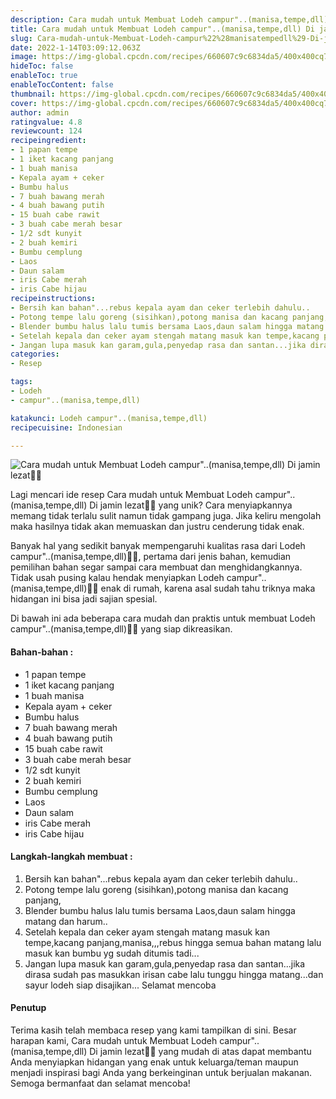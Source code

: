 ```yaml
---
description: Cara mudah untuk Membuat Lodeh campur"..(manisa,tempe,dll) Di jamin lezat"
title: Cara mudah untuk Membuat Lodeh campur"..(manisa,tempe,dll) Di jamin lezat
slug: Cara-mudah-untuk-Membuat-Lodeh-campur%22%28manisatempedll%29-Di-jamin-lezat
date: 2022-1-14T03:09:12.063Z
image: https://img-global.cpcdn.com/recipes/660607c9c6834da5/400x400cq70/photo.jpg
hideToc: false
enableToc: true
enableTocContent: false
thumbnail: https://img-global.cpcdn.com/recipes/660607c9c6834da5/400x400cq70/photo.jpg
cover: https://img-global.cpcdn.com/recipes/660607c9c6834da5/400x400cq70/photo.jpg
author: admin
ratingvalue: 4.8
reviewcount: 124
recipeingredient:
- 1 papan tempe
- 1 iket kacang panjang
- 1 buah manisa
- Kepala ayam + ceker
- Bumbu halus
- 7 buah bawang merah
- 4 buah bawang putih
- 15 buah cabe rawit
- 3 buah cabe merah besar
- 1/2 sdt kunyit
- 2 buah kemiri
- Bumbu cemplung
- Laos
- Daun salam
- iris Cabe merah
- iris Cabe hijau
recipeinstructions:
- Bersih kan bahan"...rebus kepala ayam dan ceker terlebih dahulu..
- Potong tempe lalu goreng (sisihkan),potong manisa dan kacang panjang,
- Blender bumbu halus lalu tumis bersama Laos,daun salam hingga matang dan harum..
- Setelah kepala dan ceker ayam stengah matang masuk kan tempe,kacang panjang,manisa,,,rebus hingga semua bahan matang lalu masuk kan bumbu yg sudah ditumis tadi...
- Jangan lupa masuk kan garam,gula,penyedap rasa dan santan...jika dirasa sudah pas masukkan irisan cabe lalu tunggu hingga matang...dan sayur lodeh siap disajikan... Selamat mencoba
categories:
- Resep

tags:
- Lodeh
- campur"..(manisa,tempe,dll)

katakunci: Lodeh campur"..(manisa,tempe,dll)
recipecuisine: Indonesian

---
```


![Cara mudah untuk Membuat Lodeh campur"..(manisa,tempe,dll) Di jamin lezat👩‍🍳](https://img-global.cpcdn.com/recipes/660607c9c6834da5/400x400cq70/photo.jpg)

Lagi mencari ide resep Cara mudah untuk Membuat Lodeh campur"..(manisa,tempe,dll) Di jamin lezat👩‍🍳 yang unik? Cara menyiapkannya memang tidak terlalu sulit namun tidak gampang juga. Jika keliru mengolah maka hasilnya tidak akan memuaskan dan justru cenderung tidak enak.

Banyak hal yang sedikit banyak mempengaruhi kualitas rasa dari Lodeh campur"..(manisa,tempe,dll)👩‍🍳, pertama dari jenis bahan, kemudian pemilihan bahan segar sampai cara membuat dan menghidangkannya. Tidak usah pusing kalau hendak menyiapkan Lodeh campur"..(manisa,tempe,dll)👩‍🍳 enak di rumah, karena asal sudah tahu triknya maka hidangan ini bisa jadi sajian spesial.

Di bawah ini ada beberapa cara mudah dan praktis untuk membuat Lodeh campur"..(manisa,tempe,dll)👩‍🍳 yang siap dikreasikan.

<!--inarticleads1-->

#### Bahan-bahan :

- 1 papan tempe
- 1 iket kacang panjang
- 1 buah manisa
- Kepala ayam + ceker
- Bumbu halus
- 7 buah bawang merah
- 4 buah bawang putih
- 15 buah cabe rawit
- 3 buah cabe merah besar
- 1/2 sdt kunyit
- 2 buah kemiri
- Bumbu cemplung
- Laos
- Daun salam
- iris Cabe merah
- iris Cabe hijau

<!--inarticleads2-->

#### Langkah-langkah membuat :

1. Bersih kan bahan"...rebus kepala ayam dan ceker terlebih dahulu..
1. Potong tempe lalu goreng (sisihkan),potong manisa dan kacang panjang,
1. Blender bumbu halus lalu tumis bersama Laos,daun salam hingga matang dan harum..
1. Setelah kepala dan ceker ayam stengah matang masuk kan tempe,kacang panjang,manisa,,,rebus hingga semua bahan matang lalu masuk kan bumbu yg sudah ditumis tadi...
1. Jangan lupa masuk kan garam,gula,penyedap rasa dan santan...jika dirasa sudah pas masukkan irisan cabe lalu tunggu hingga matang...dan sayur lodeh siap disajikan... Selamat mencoba

#### Penutup

Terima kasih telah membaca resep yang kami tampilkan di sini. Besar harapan kami, Cara mudah untuk Membuat Lodeh campur"..(manisa,tempe,dll) Di jamin lezat👩‍🍳 yang mudah di atas dapat membantu Anda menyiapkan hidangan yang enak untuk keluarga/teman maupun menjadi inspirasi bagi Anda yang berkeinginan untuk berjualan makanan. Semoga bermanfaat dan selamat mencoba!